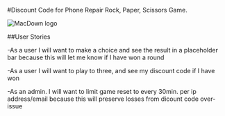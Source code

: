 #Discount Code for Phone Repair Rock, Paper, Scissors Game.



![MacDown logo](http://i.imgur.com/zOn8e0v.jpg)


##User Stories

-As a user I will want to make a choice and see the result in a placeholder bar because this will let me know if I have won a round

-As a user I will want to play to three, and see my discount code if I have won

-As an admin. I will want to limit game reset to every 30min. per ip address/email because this will preserve losses from dicount code over-issue


